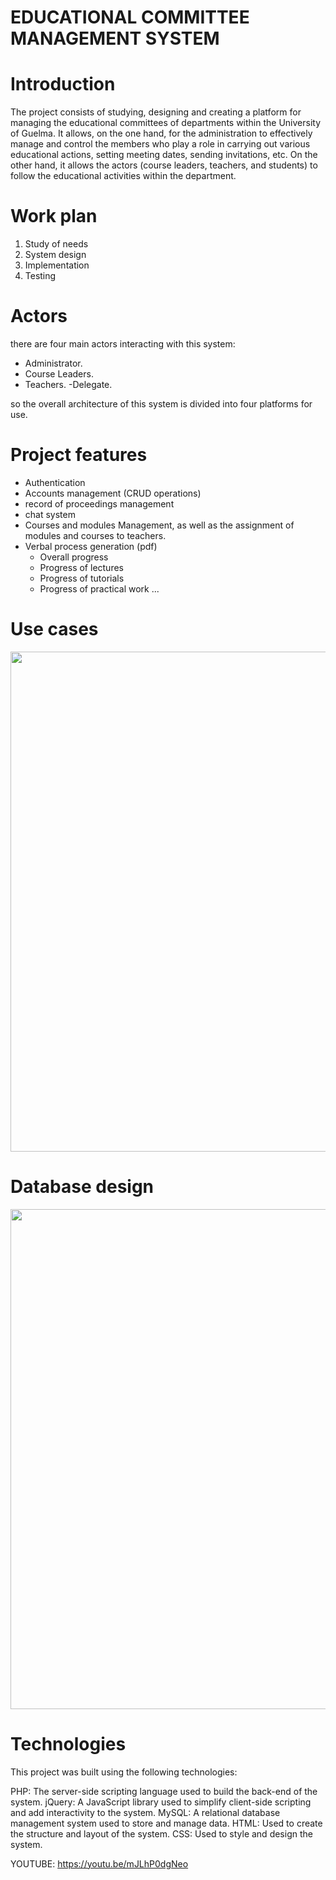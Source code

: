 # EDUCATIONAL COMMITTEE MANAGEMENT SYSTEM
# Introduction
The project consists of studying, designing and creating a platform for managing the educational committees of departments within the University of Guelma. It allows, on the one hand, for the administration to effectively manage and control the members who play a role in carrying out various educational actions, setting meeting dates, sending invitations, etc. On the other hand, it allows the actors (course leaders, teachers, and students) to follow the educational activities within the department.
# Work plan
1. Study of needs
2. System design
3. Implementation
4. Testing
# Actors
there are four main actors interacting with this system:
- Administrator.
- Course Leaders.
- Teachers.
-Delegate. 

so the overall architecture of this system is divided into four platforms for use.
# Project features
- Authentication
- Accounts management (CRUD operations)
- record of proceedings management
- chat system
- Courses and modules Management, as well as the assignment of modules and courses to teachers.
- Verbal process generation (pdf)
  - Overall progress
  - Progress of lectures
  - Progress of tutorials
  - Progress of practical work
  ...
 # Use cases
 
<img src="https://user-images.githubusercontent.com/71793123/213865628-a5ded518-c2fa-4a7a-8f0d-a553743b5a6d.png"   width="800">
 
 # Database design

<img src="https://user-images.githubusercontent.com/71793123/213866080-b7153939-348f-4100-8d47-de7ee4c49f1d.png"   width="800">

# Technologies
This project was built using the following technologies:

PHP: The server-side scripting language used to build the back-end of the system.
jQuery: A JavaScript library used to simplify client-side scripting and add interactivity to the system.
MySQL: A relational database management system used to store and manage data.
HTML: Used to create the structure and layout of the system.
CSS: Used to style and design the system.



YOUTUBE: https://youtu.be/mJLhP0dgNeo
